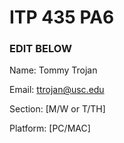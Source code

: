# ITP 435 PA6 #

### EDIT BELOW ###
Name: Tommy Trojan

Email: ttrojan@usc.edu

Section: [M/W or T/TH]

Platform: [PC/MAC]
